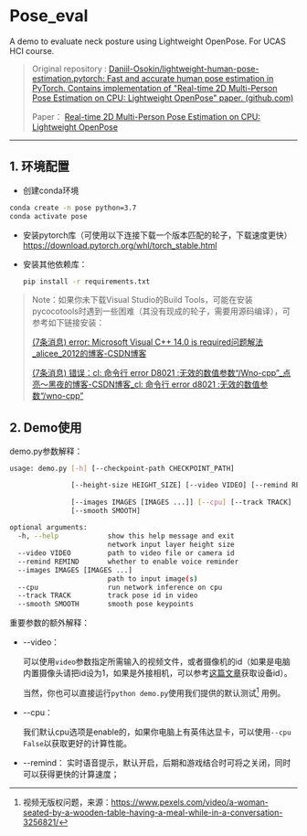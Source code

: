 # Pose_eval
A demo to evaluate neck posture using Lightweight OpenPose. For UCAS HCI course. 

> Original repository : [Daniil-Osokin/lightweight-human-pose-estimation.pytorch: Fast and accurate human pose estimation in PyTorch. Contains implementation of "Real-time 2D Multi-Person Pose Estimation on CPU: Lightweight OpenPose" paper. (github.com)](https://github.com/Daniil-Osokin/lightweight-human-pose-estimation.pytorch)
>
> Paper： [Real-time 2D Multi-Person Pose Estimation on CPU: Lightweight OpenPose](https://arxiv.org/pdf/1811.12004.pdf)

---

## 1. 环境配置

- 创建conda环境

```bash
conda create -n pose python=3.7
conda activate pose
```

- 安装pytorch库（可使用以下连接下载一个版本匹配的轮子，下载速度更快）
  https://download.pytorch.org/whl/torch_stable.html

- 安装其他依赖库：

  ```bash
  pip install -r requirements.txt
  ```

> Note：如果你未下载Visual Studio的Build Tools，可能在安装pycocotools时遇到一些困难（其没有现成的轮子，需要用源码编译），可参考如下链接安装：
>
> [(7条消息) error: Microsoft Visual C++ 14.0 is required问题解法_alicee_2012的博客-CSDN博客](https://blog.csdn.net/alicee_2012/article/details/122726986?utm_medium=distribute.pc_relevant.none-task-blog-2~default~baidujs_baidulandingword~default-0-122726986-blog-89399825.pc_relevant_aa2&spm=1001.2101.3001.4242.1&utm_relevant_index=2)
>
> [(7条消息) 错误：cl: 命令行 error D8021 :无效的数值参数“/Wno-cpp”_点亮～黑夜的博客-CSDN博客_cl: 命令行 error d8021 :无效的数值参数“/wno-cpp”](https://blog.csdn.net/weixin_41010198/article/details/94053130)

## 2. Demo使用

demo.py参数解释：

```bash
usage: demo.py [-h] [--checkpoint-path CHECKPOINT_PATH]                     

               [--height-size HEIGHT_SIZE] [--video VIDEO] [--remind REMIND]
               
               [--images IMAGES [IMAGES ...]] [--cpu] [--track TRACK]        
               [--smooth SMOOTH]    
               
optional arguments:
  -h, --help            show this help message and exit
                        network input layer height size
  --video VIDEO         path to video file or camera id
  --remind REMIND       whether to enable voice reminder
  --images IMAGES [IMAGES ...]
                        path to input image(s)
  --cpu                 run network inference on cpu
  --track TRACK         track pose id in video
  --smooth SMOOTH       smooth pose keypoints

```

重要参数的额外解释：

- --video：

    可以使用`video`参数指定所需输入的视频文件，或者摄像机的id（如果是电脑内置摄像头请把id设为1，如果是外接相机，可以参考[这篇文章](https://blog.csdn.net/babybin/article/details/122044565)获取设备id）。

    当然，你也可以直接运行`python demo.py`使用我们提供的默认测试[^1] 用例。

    > [^1]: 视频无版权问题，来源：https://www.pexels.com/video/a-woman-seated-by-a-wooden-table-having-a-meal-while-in-a-conversation-3256821/

- --cpu：

  我们默认cpu选项是enable的，如果你电脑上有英伟达显卡，可以使用`--cpu False`以获取更好的计算性能。

- --remind：
  实时语音提示，默认开启，后期和游戏结合时可将之关闭，同时可以获得更快的计算速度；

